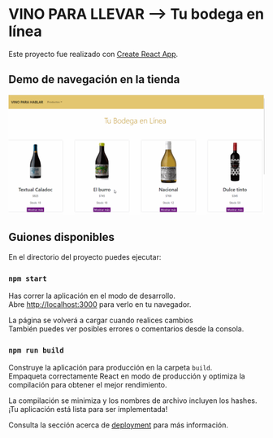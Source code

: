 # VINO PARA LLEVAR --> Tu bodega en línea

Este proyecto fue realizado con [Create React App](https://github.com/facebook/create-react-app).

## Demo de navegación en la tienda

![](/gifVinoParaHablar.gif "")

## Guiones disponibles

En el directorio del proyecto puedes ejecutar:

### `npm start`

Has correr la aplicación en el modo de desarrollo.\
Abre [http://localhost:3000](http://localhost:3000) para verlo en tu navegador.

La página se volverá a cargar cuando realices cambios\
También puedes ver posibles errores o comentarios desde la consola.

### `npm run build`

Construye la aplicación para producción en la carpeta `build`.\
Empaqueta correctamente React en modo de producción y optimiza la compilación para obtener el mejor rendimiento.

La compilación se minimiza y los nombres de archivo incluyen los hashes.\
¡Tu aplicación está lista para ser implementada!

Consulta la sección acerca de [deployment](https://facebook.github.io/create-react-app/docs/deployment) para más información.
